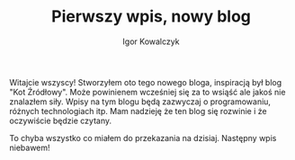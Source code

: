 ﻿---
layout: post
title: "Pierwszy wpis, nowy blog"
author: "Igor Kowalczyk"
categories: offtop
comments: true
---

Witajcie wszyscy! Stworzyłem oto tego nowego bloga, inspiracją był blog "Kot Źródłowy". Może powinienem wcześniej się za to wsiąść ale jakoś nie znalazłem siły.
Wpisy na tym blogu będą zazwyczaj o programowaniu, różnych technologiach itp. Mam nadzieję że ten blog się rozwinie i że oczywiście będzie czytany. 

To chyba wszystko co miałem do przekazania na dzisiaj. Następny wpis niebawem!
